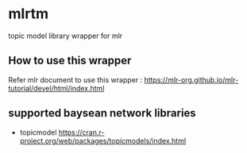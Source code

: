 # mlrtm
topic model library wrapper for mlr

## How to use this wrapper

Refer mlr document to use this wrapper :
https://mlr-org.github.io/mlr-tutorial/devel/html/index.html

## supported baysean network libraries
- topicmodel  https://cran.r-project.org/web/packages/topicmodels/index.html

